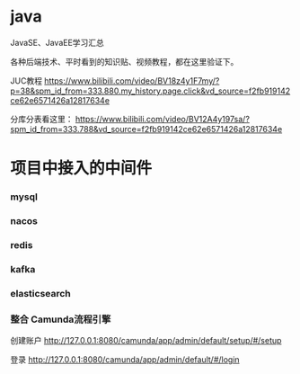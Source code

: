 # java
JavaSE、JavaEE学习汇总

各种后端技术、平时看到的知识贴、视频教程，都在这里验证下。

JUC教程
https://www.bilibili.com/video/BV18z4y1F7my/?p=38&spm_id_from=333.880.my_history.page.click&vd_source=f2fb919142ce62e6571426a12817634e

分库分表看这里：
https://www.bilibili.com/video/BV12A4y197sa/?spm_id_from=333.788&vd_source=f2fb919142ce62e6571426a12817634e


# 项目中接入的中间件

### mysql

### nacos

### redis

### kafka

### elasticsearch


### 整合 Camunda流程引擎
创建账户
http://127.0.0.1:8080/camunda/app/admin/default/setup/#/setup

登录
http://127.0.0.1:8080/camunda/app/admin/default/#/login


